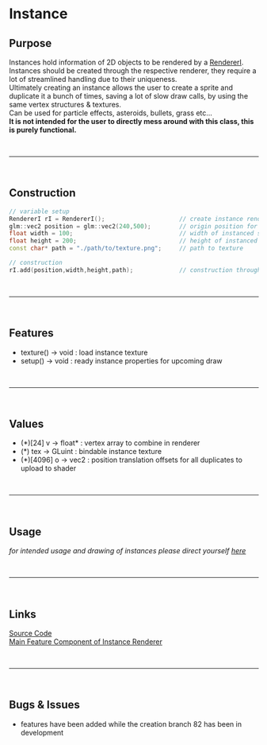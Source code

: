 # Instance

## Purpose

Instances hold information of 2D objects to be rendered by a [RendererI](rendereri.md). \
Instances should be created through the respective renderer, they require a lot of streamlined handling due to their uniqueness. \
Ultimately creating an instance allows the user to create a sprite and duplicate it a bunch of times, saving a lot of slow draw calls, by using the same vertex structures & textures. \
Can be used for particle effects, asteroids, bullets, grass etc... \
<b>It is not intended for the user to directly mess around with this class, this is purely functional.</b>

<br>

***

<br>

## Construction

```c++
// variable setup
RendererI rI = RendererI();						// create instance renderer, if none exists
glm::vec2 position = glm::vec2(240,500);		// origin position for duplicates of instance
float width = 100;								// width of instanced sprite
float height = 200;								// height of instanced sprite
const char* path = "./path/to/texture.png";		// path to texture

// construction
rI.add(position,width,height,path);				// construction through instance renderer
```

<br>

***

<br>

## Features

- texture() -> void : load instance texture
- setup() -> void : ready instance properties for upcoming draw

<br>

***

<br>

## Values

- (*)[24] v -> float\* : vertex array to combine in renderer
- (*) tex -> GLuint : bindable instance texture
- (*)[4096] o -> vec2 : position translation offsets for all duplicates to upload to shader

<br>

***

<br>

## Usage

*for intended usage and drawing of instances please direct yourself [here](rendereri.md)*

<br>

***

<br>

## Links

[Source Code](../../ccb/gfx/instance.cpp) \
[Main Feature Component of Instance Renderer](rendereri.md)

<br>

***

<br>

## Bugs & Issues

- features have been added while the creation branch 82 has been in development